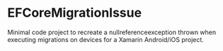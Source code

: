 # EFCoreMigrationIssue

Minimal code project to recreate a nullreferenceexception thrown when executing migrations on devices for a Xamarin Android/iOS project.
